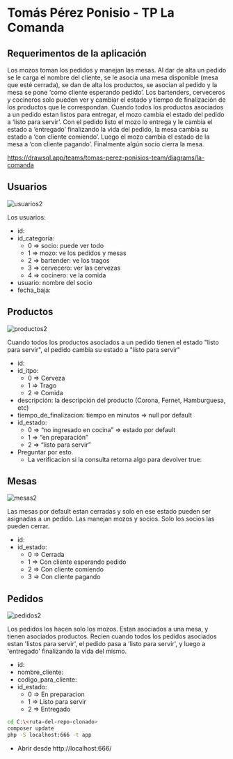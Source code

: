 # Tomás Pérez Ponisio - TP La Comanda

## Requerimentos de la aplicación

Los mozos toman los pedidos y manejan las mesas. Al dar de alta un pedido se le carga el nombre del cliente, se le asocia una mesa disponible (mesa que esté cerrada), se dan de alta los productos, se asocian al pedido y la mesa se pone ‘como cliente esperando pedido’.
Los bartenders, cerveceros y cocineros solo pueden ver y cambiar el estado y tiempo de finalización de los productos que le correspondan.
Cuando todos los productos asociados a un pedido estan listos para entregar, el mozo cambia el estado del pedido a ‘listo para servir’. Con el pedido listo el mozo lo entrega y le cambia el estado a ‘entregado’ finalizando la vida del pedido, la mesa cambia su estado a ‘con cliente comiendo’. Luego el mozo cambia el estado de la mesa a ‘con cliente pagando’. Finalmente algún socio cierra la mesa. 

https://drawsql.app/teams/tomas-perez-ponisios-team/diagrams/la-comanda


## Usuarios

![usuarios2](https://user-images.githubusercontent.com/4174170/201730164-1ea7bd61-80fd-4bf3-b9e9-983d5bbb2d96.png)

Los usuarios:

- id:
- id_categoría:
  - 0 => socio: puede ver todo
  - 1 => mozo: ve los pedidos y mesas
  - 2 => bartender: ve los tragos 
  - 3 => cervecero: ver las cervezas
  - 4 => cocinero: ve la comida
- usuario: nombre del socio
- fecha_baja:


## Productos

![productos2](https://user-images.githubusercontent.com/4174170/201729729-01b32513-2d86-401e-bcb9-5b419a592e94.png)

Cuando todos los productos asociados a un pedido tienen el estado "listo para servir", el pedido cambia su estado a "listo para servir"

- id: 
- id_itpo:
  - 0 => Cerveza
  - 1 => Trago
  - 2 => Comida
- descripción: la descripción del producto (Corona, Fernet, Hamburguesa, etc)
- tiempo_de_finalizacion: tiempo en minutos => null por default
- id_estado:
  - 0 => “no ingresado en cocina” => estado por default
  - 1 => “en preparación”
  - 2 => “listo para servir”
- Preguntar por esto.
  - La verificacion si la consulta retorna algo para devolver true:

## Mesas

![mesas2](https://user-images.githubusercontent.com/4174170/201730249-8623e1a4-ba19-45a4-bcea-f6974e09013f.png)

Las mesas por default estan cerradas y solo en ese estado pueden ser asignadas a un pedido. Las manejan mozos y socios. Solo los socios las pueden cerrar.

- id:
- id_estado:
  - 0 => Cerrada
  - 1 => Con cliente esperando pedido
  - 2 => Con cliente comiendo
  - 3 => Con cliente pagando

## Pedidos

![pedidos2](https://user-images.githubusercontent.com/4174170/201730386-2f21bc49-3af1-47b8-a041-f4141febf1b8.png)

Los pedidos los hacen solo los mozos. Estan asociados a una mesa, y tienen asociados productos. Recien cuando todos los pedidos asociados estan 'listos para servir', el pedido pasa a 'listo para servir', y luego a 'entregado' finalizando la vida del mismo.

- id:
- nombre_cliente:
- codigo_para_cliente:
- id_estado:
  - 0 => En preparacion
  - 1 => Listo para servir
  - 2 => Entregado






```sh
cd C:\<ruta-del-repo-clonado>
composer update
php -S localhost:666 -t app
```

- Abrir desde http://localhost:666/

